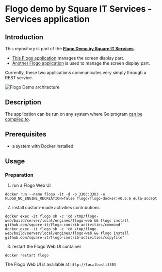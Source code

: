 # Flogo demo by Square IT Services - Services application

## Introduction

This repository is part of the [**Flogo Demo by Square IT Services**](https://github.com/square-it/flogo-demo).

* [This Flogo application](#description) manages the screen display part.
* [Another Flogo application](https://github.com/square-it/flogo-demo-iot) is used to manage the screen display part.

Currently, these two applications communicates very simply through a REST service.

![Flogo Demo architecture](https://github.com/square-it/flogo-demo/blob/master/FlogoDemo.png)

## Description

The application can be run on any system where Go program [can be compiled to](https://dave.cheney.net/2015/08/22/cross-compilation-with-go-1-5).

## Prerequisites

* a system with Docker installed

## Usage

### Preparation

1. run a Flogo Web UI
```
docker run --name flogo -it -d -p 3303:3303 -e FLOGO_NO_ENGINE_RECREATION=false flogo/flogo-docker:v0.5.6 eula-accept
```

2. install custom-made activities contributions
```
docker exec -it flogo sh -c 'cd /tmp/flogo-web/build/server/local/engines/flogo-web && flogo install github.com/square-it/flogo-contrib-activities/command'
docker exec -it flogo sh -c 'cd /tmp/flogo-web/build/server/local/engines/flogo-web && flogo install github.com/square-it/flogo-contrib-activities/copyfile'
```

3. restart the Flogo Web UI container
```
docker restart flogo
```

The Flogo Web UI is available at ```http://localhost:3303```
